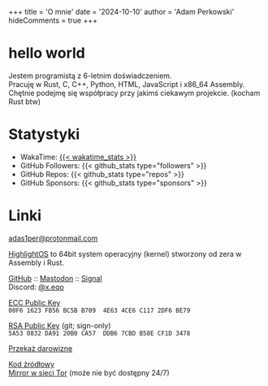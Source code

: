 +++
title = 'O mnie'
date = '2024-10-10'
author = 'Adam Perkowski'
hideComments = true
+++

# hello world

Jestem programistą z 6-letnim doświadczeniem.<br>
Pracuję w Rust, C, C++, Python, HTML, JavaScript i x86_64 Assembly.<br>
Chętnie podejmę się współpracy przy jakimś ciekawym projekcie. (kocham Rust btw)

# Statystyki

- WakaTime: <a href="https://wakatime.com/@adamperkowski" target="_blank">{{< wakatime_stats >}}</a>
- GitHub Followers: {{< github_stats type="followers" >}}
- GitHub Repos: {{< github_stats type="repos" >}}
- GitHub Sponsors: {{< github_stats type="sponsors" >}}

# Linki

<a href="mailto:adas1per@protonmail.com" target="_blank">adas1per@protonmail.com</a>

<a href="https://os.adamperkowski.dev" target="_blank">HighlightOS</a>
to 64bit system operacyjny (kernel) stworzony od zera w Assembly i Rust.

<a href="https://github.com/adamperkowski" target="_blank">GitHub</a> :: <a href="https://floss.social/@xx0a_q" target="_blank">Mastodon</a> :: <a href="https://signal.me/#eu/soGztmBh8pJ75fu3ZRkOUc-Zp4bH0BLEaHy_lxWc7Ijs_TBtUitOKbDwMxRJp-Be" target="_blank">Signal</a><br>
Discord: <a href="https://discord.com/users/1101820235566305290" target="_blank">@x.eqo</a>

<a href="https://raw.githubusercontent.com/adamperkowski/adamperkowski/main/ecc_pub_key" target="_blank">ECC Public Key</a><br>
`00F6 1623 FB56 BC5B B709  4E63 4CE6 C117 2DF6 BE79`

<a href="https://raw.githubusercontent.com/adamperkowski/adamperkowski/main/rsa_pub_key" target="_blank">RSA Public Key</a> (git; sign-only)<br>
`5A53 0832 DA91 20B0 CA57  DDB6 7CBD B58E CF1D 3478`

<a href="/donate" target="_blank">Przekaż darowiznę</a>

<a href="https://github.com/adamperkowski/adamperkowski.github.io" target="_blank">Kod źródłowy</a><br>
[Mirror w sieci Tor](/tormirror) (może nie być dostępny 24/7)
